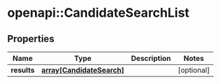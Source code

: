 # openapi::CandidateSearchList


## Properties
Name | Type | Description | Notes
------------ | ------------- | ------------- | -------------
**results** | [**array[CandidateSearch]**](CandidateSearch.md) |  | [optional] 



